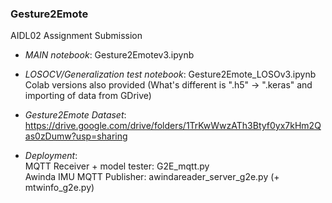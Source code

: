 ### Gesture2Emote

AIDL02 Assignment Submission

- _MAIN notebook_: Gesture2Emotev3.ipynb
- _LOSOCV/Generalization test notebook_: Gesture2Emote_LOSOv3.ipynb  
  Colab versions also provided (What's different is ".h5" -> ".keras" and importing of data from GDrive)

- _Gesture2Emote Dataset_: https://drive.google.com/drive/folders/1TrKwWwzATh3Btyf0yx7kHm2Qas0zDumw?usp=sharing

- _Deployment_:  
  MQTT Receiver + model tester: G2E_mqtt.py  
  Awinda IMU MQTT Publisher: awindareader_server_g2e.py (+ mtwinfo_g2e.py)
